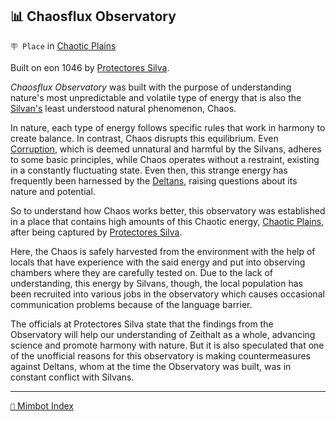 ## 📊 Chaosflux Observatory

`🪧 Place` in [Chaotic Plains](<https://zeithalt.github.io/r/chaotic_plains.html>)

Built on eon 1046 by [Protectores Silva](<https://zeithalt.github.io/r/protectores_silva.html>).

_Chaosflux Observatory_ was built with the purpose of understanding nature's most unpredictable and volatile type of energy that is also the [Silvan's](<https://zeithalt.github.io/r/silvans.html>) least understood natural phenomenon, Chaos.

In nature, each type of energy follows specific rules that work in harmony to create balance. In contrast, Chaos disrupts this equilibrium. Even [Corruption](<https://zeithalt.github.io/r/corruption.html>), which is deemed unnatural and harmful by the Silvans, adheres to some basic principles, while Chaos operates without a restraint, existing in a constantly fluctuating state. Even then, this strange energy has frequently been harnessed by the [Deltans](<https://zeithalt.github.io/r/deltans.html>), raising questions about its nature and potential.

So to understand how Chaos works better, this observatory was established in a place that contains high amounts of this Chaotic energy, [Chaotic Plains](<https://zeithalt.github.io/r/chaotic_plains.html>), after being captured by [Protectores Silva](<https://zeithalt.github.io/r/protectores_silva.html>). 

Here, the Chaos is safely harvested from the environment with the help of locals that have experience with the said energy and put into observing chambers where they are carefully tested on. Due to the lack of understanding, this energy by Silvans, though, the local population has been recruited into various jobs in the observatory which causes occasional communication problems because of the language barrier.

The officials at Protectores Silva state that the findings from the Observatory will help our understanding of Zeithalt as a whole, advancing science and promote harmony with nature. But it is also speculated that one of the unofficial reasons for this observatory is making countermeasures against Deltans, whom at the time the Observatory was built, was in constant conflict with Silvans.

-----
[`📑` Mimbot Index](<https://zeithalt.github.io/r/#17e0>)
<!---
keywords:  
aliases: 
-->